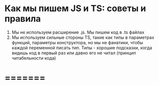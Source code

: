 # Как мы пишем  JS и TS: советы и правила
1. Мы не используем расширение .js. Мы пишем код в .ts файлах
2. Мы используем сильные стороны TS, такие как типы в параметрах функций, параметры конструктора, но мы не фанатики, чтобы каждой переменной писать тип. Типы - хорошие подсказки, когда видишь код в первый раз или давно его не читал (принцип читабельности кода)
# ======= #